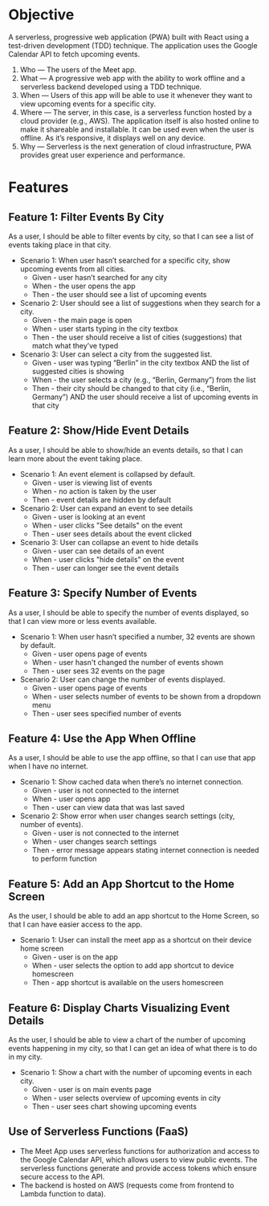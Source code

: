 # Objective
A serverless, progressive web application (PWA) built with React using a test-driven development (TDD) technique. The application uses the Google Calendar API to fetch upcoming events.

1. Who — The users of the Meet app. 
2. What — A progressive web app with the ability to work offline and a serverless backend
developed using a TDD technique.
3. When — Users of this app will be able to use it whenever they want to view upcoming events
for a specific city. 
4. Where — The server, in this case, is a serverless function hosted by a cloud provider (e.g.,
AWS). The application itself is also hosted online to make it shareable and installable. It can
be used even when the user is offline. As it’s responsive, it displays well on any device.
5. Why — Serverless is the next generation of cloud infrastructure, PWA provides great user
experience and performance.

# Features
## Feature 1: Filter Events By City
As a user, I should be able to filter events by city, so that I can see a list of events taking place in that city.
- Scenario 1: When user hasn’t searched for a specific city, show upcoming events from all cities.
    - Given - user hasn’t searched for any city
    - When - the user opens the app
    - Then - the user should see a list of upcoming events
- Scenario 2: User should see a list of suggestions when they search for a city.
    - Given - the main page is open
    - When - user starts typing in the city textbox
    - Then - the user should receive a list of cities (suggestions) that match what they’ve typed
- Scenario 3: User can select a city from the suggested list.
    - Given - user was typing “Berlin” in the city textbox AND the list of suggested cities is showing
    - When - the user selects a city (e.g., “Berlin, Germany”) from the list
    - Then - their city should be changed to that city (i.e., “Berlin, Germany”) AND the user should receive a list of upcoming events in that city

## Feature 2: Show/Hide Event Details
As a user, I should be able to show/hide an events details, so that I can learn more about the event taking place.
- Scenario 1: An event element is collapsed by default.
    - Given - user is viewing list of events
    - When - no action is taken by the user
    - Then - event details are hidden by default
 - Scenario 2: User can expand an event to see details
    - Given - user is looking at an event
    - When - user clicks "See details" on the event
    - Then - user sees details about the event clicked
 - Scenario 3: User can collapse an event to hide details
    - Given - user can see details of an event
    - When - user clicks "hide details" on the event
    - Then - user can longer see the event details

## Feature 3: Specify Number of Events
As a user, I should be able to specify the number of events displayed, so that I can view more or less events available.
- Scenario 1: When user hasn’t specified a number, 32 events are shown by default.
    - Given - user opens page of events
    - When - user hasn't changed the number of events shown 
    - Then - user sees 32 events on the page
 - Scenario 2: User can change the number of events displayed.
    - Given - user opens page of events
    - When - user selects number of events to be shown from a dropdown menu
    - Then - user sees specified number of events

## Feature 4: Use the App When Offline
As a user, I should be able to use the app offline, so that I can use that app when I have no internet.
- Scenario 1: Show cached data when there’s no internet connection.
    - Given - user is not connected to the internet
    - When - user opens app
    - Then - user can view data that was last saved
 - Scenario 2: Show error when user changes search settings (city, number of events).
    - Given - user is not connected to the internet
    - When - user changes search settings
    - Then - error message appears stating internet connection is needed to perform function

## Feature 5: Add an App Shortcut to the Home Screen
As the user, I should be able to add an app shortcut to the Home Screen, so that I can have easier access to the app.
- Scenario 1:  User can install the meet app as a shortcut on their device home screen
    - Given - user is on the app
    - When - user selects the option to add app shortcut to device homescreen
    - Then - app shortcut is available on the users homescreen
 
## Feature 6: Display Charts Visualizing Event Details
As the user, I should be able to view a chart of the number of upcoming events happening in my city, so that I can get an idea of what there is to do in my city.
- Scenario 1: Show a chart with the number of upcoming events in each city.
    - Given - user is on main events page
    - When - user selects overview of upcoming events in city
    - Then - user sees chart showing upcoming events
 
## Use of Serverless Functions (FaaS)
- The Meet App uses serverless functions for authorization and access to the Google Calendar API, which allows users to view public events. The serverless functions generate and provide access tokens which ensure secure access to the API.
- The backend is hosted on AWS (requests come from frontend to Lambda function to data).




